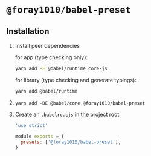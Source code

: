 # `@foray1010/babel-preset`

## Installation

1. Install peer dependencies

   for app (type checking only):

   ```sh
   yarn add -E @babel/runtime core-js
   ```

   for library (type checking and generate typings):

   ```sh
   yarn add @babel/runtime
   ```

2. `yarn add -DE @babel/core @foray1010/babel-preset`

3. Create an `.babelrc.cjs` in the project root

   ```js
   'use strict'

   module.exports = {
     presets: ['@foray1010/babel-preset'],
   }
   ```
